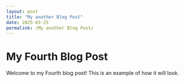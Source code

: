 ```yaml
---
layout: post
title: "My another Blog Post"
date: 2025-03-25
permalink: /My another Blog Post/
---
```


# My Fourth Blog Post

Welcome to my Fourth blog post! This is an example of how it will look.
